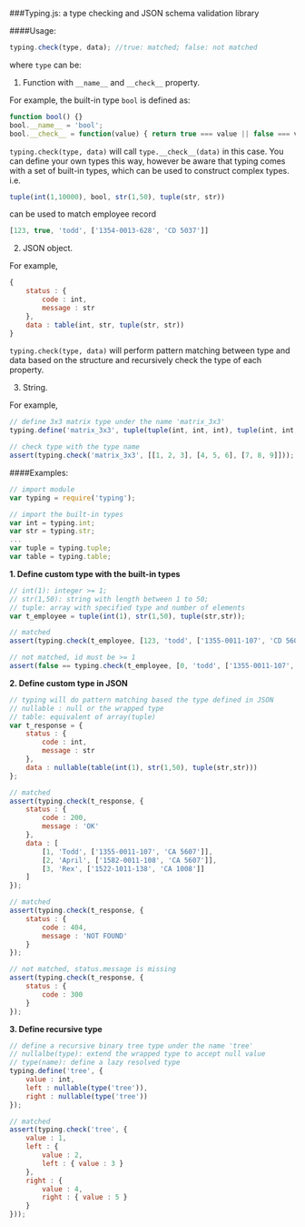 ###Typing.js: a type checking and JSON schema validation library

####Usage:

```Javascript
typing.check(type, data); //true: matched; false: not matched
```

where ```type``` can be:

1) Function with ```__name__``` and ```__check__``` property. 

For example, the built-in type ```bool``` is defined as:

```Javascript
function bool() {}
bool.__name__ = 'bool';
bool.__check__ = function(value) { return true === value || false === value; }
```

```typing.check(type, data)``` will call ```type.__check__(data)``` in this case. You can define your own types this way, however be aware that typing comes with a set of built-in types, which can be used to construct complex types. i.e. 

```Javascript
tuple(int(1,10000), bool, str(1,50), tuple(str, str)) 
```
can be used to match employee record
```Javascript
[123, true, 'todd', ['1354-0013-628', 'CD 5037']]
```

2) JSON object.

For example, 

```Javascript
{
    status : {
        code : int,
        message : str
    },
    data : table(int, str, tuple(str, str))
}
```

```typing.check(type, data)``` will perform pattern matching between type and data based on the structure and recursively check the type of each property. 

3) String.

For example, 

```Javascript
// define 3x3 matrix type under the name 'matrix_3x3'
typing.define('matrix_3x3', tuple(tuple(int, int, int), tuple(int, int, int), tuple(int, int, int)));

// check type with the type name
assert(typing.check('matrix_3x3', [[1, 2, 3], [4, 5, 6], [7, 8, 9]]));
```

####Examples:

```JavaScript
// import module
var typing = require('typing');

// import the built-in types
var int = typing.int;
var str = typing.str;
...
var tuple = typing.tuple;
var table = typing.table;
````

**1. Define custom type with the built-in types**

```JavaScript
// int(1): integer >= 1;
// str(1,50): string with length between 1 to 50;
// tuple: array with specified type and number of elements
var t_employee = tuple(int(1), str(1,50), tuple(str,str));

// matched
assert(typing.check(t_employee, [123, 'todd', ['1355-0011-107', 'CD 5607']]));

// not matched, id must be >= 1
assert(false == typing.check(t_employee, [0, 'todd', ['1355-0011-107', 'CD 5607']]));
```

**2. Define custom type in JSON**

```JavaScript
// typing will do pattern matching based the type defined in JSON
// nullable : null or the wrapped type
// table: equivalent of array(tuple)
var t_response = {
    status : {
        code : int,
        message : str
    },
    data : nullable(table(int(1), str(1,50), tuple(str,str)))
};

// matched
assert(typing.check(t_response, {
    status : { 
        code : 200, 
        message : 'OK'
    },
    data : [
        [1, 'Todd', ['1355-0011-107', 'CA 5607']],
        [2, 'April', ['1582-0011-108', 'CA 5607']],
        [3, 'Rex', ['1522-1011-138', 'CA 1008']]
    ]
});

// matched
assert(typing.check(t_response, {
    status : { 
        code : 404, 
        message : 'NOT FOUND'
    }
});

// not matched, status.message is missing
assert(typing.check(t_response, {
    status : {
        code : 300
    }
});
```

**3. Define recursive type** 
```Javascript
// define a recursive binary tree type under the name 'tree'
// nullalbe(type): extend the wrapped type to accept null value
// type(name): define a lazy resolved type
typing.define('tree', {
    value : int,
    left : nullable(type('tree')),
    right : nullable(type('tree'))
});

// matched
assert(typing.check('tree', {
    value : 1,
    left : {
        value : 2,
        left : { value : 3 }
    },
    right : {
        value : 4,
        right : { value : 5 }
    }
}));
```
